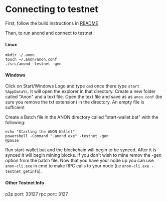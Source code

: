 Connecting to testnet
==========================================================

First, follow the build instructions in [README](/README.md)

Then, to run anond and connect to testnet

#### Linux
```
mkdir ~/.anon
touch ~/.anon/anon.conf
./src/anond -testnet -gen
```

#### Windows
Click on Start/Windows Logo and type `cmd` once there type `start %AppData%\`. It will open the explorer in that directory. Create a new folder called "Anon" and a text file. Open the text file and save as as `anon.conf` (be sure you remove the txt extension) in the directory. An empty file is sufficient

Create a Batch file in the ANON directory called "start-wallet.bat" with the following:

```
echo "Starting the ANON Wallet"
powershell -Command ".anond.exe" -testnet -gen
@pause
```

Run start-wallet.bat and the blockchain will begin to be synced. After it is synced it will begin mining blocks. If you don't wish to mine remov the -gen option from the batch file.
Now that you have your node up you can use `anon-cli.exe` in cmd to make RPC calls to your node (i.e `anon-cli.exe -testnet getinfo`).

#### Other Testnet Info
p2p port: 33127
rpc port: 3127
